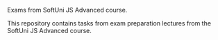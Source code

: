 Exams from SoftUni JS Advanced course.

This repository contains tasks from exam preparation lectures from the SoftUni JS Advanced course.
